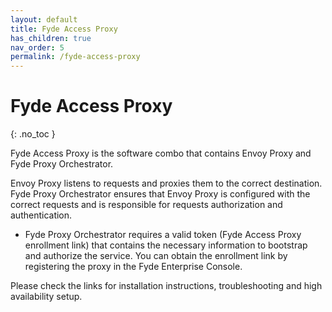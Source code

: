 ```yaml
---
layout: default
title: Fyde Access Proxy
has_children: true
nav_order: 5
permalink: /fyde-access-proxy
---
```

# Fyde Access Proxy
{: .no_toc }

Fyde Access Proxy is the software combo that contains Envoy Proxy and Fyde Proxy Orchestrator.

 Envoy Proxy listens to requests and proxies them to the correct destination. Fyde Proxy Orchestrator ensures that Envoy Proxy is configured with the correct requests and is responsible for requests authorization and authentication.

- Fyde Proxy Orchestrator requires a valid token (Fyde Access Proxy enrollment link) that contains the necessary information to bootstrap and authorize the service. You can obtain the enrollment link by registering the proxy in the Fyde Enterprise Console.

Please check the links for installation instructions, troubleshooting and high availability setup.
